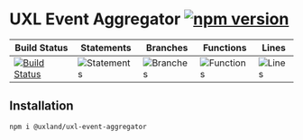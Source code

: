 # UXL Event Aggregator [![npm version](https://badge.fury.io/js/%40uxland%2Fuxl-event-aggregator.svg)](https://badge.fury.io/js/%40uxland%2Fuxl-event-aggregator)

| Build Status                                                                                                                        | Statements                                    | Branches                                  | Functions                                   | Lines                               |
| ----------------------------------------------------------------------------------------------------------------------------------- | --------------------------------------------- | ----------------------------------------- | ------------------------------------------- | ----------------------------------- |
| [![Build Status](https://api.travis-ci.org/uxland/uxl-event-aggregator.svg)](https://api.travis-ci.org/uxland/uxl-event-aggregator) | ![Statements](https://img.shields.io/badge/Coverage-Unknown%25-brightgreen.svg 'Make me better!') | ![Branches](https://img.shields.io/badge/Coverage-Unknown%25-brightgreen.svg 'Make me better!') | ![Functions](https://img.shields.io/badge/Coverage-Unknown%25-brightgreen.svg 'Make me better!') | ![Lines](https://img.shields.io/badge/Coverage-Unknown%25-brightgreen.svg 'Make me better!') |

## Installation

`npm i @uxland/uxl-event-aggregator`
